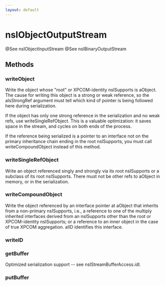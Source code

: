 ```yaml
---
layout: default
---
```


# nsIObjectOutputStream #

@See nsIObjectInputStream
@See nsIBinaryOutputStream


## Methods ##

### writeObject ###

Write the object whose "root" or XPCOM-identity nsISupports is aObject.
The cause for writing this object is a strong or weak reference, so the
aIsStrongRef argument must tell which kind of pointer is being followed
here during serialization.

If the object has only one strong reference in the serialization and no
weak refs, use writeSingleRefObject.  This is a valuable optimization:
it saves space in the stream, and cycles on both ends of the process.

If the reference being serialized is a pointer to an interface not on
the primary inheritance chain ending in the root nsISupports, you must
call writeCompoundObject instead of this method.


### writeSingleRefObject ###

Write an object referenced singly and strongly via its root nsISupports
or a subclass of its root nsISupports.  There must not be other refs to
aObject in memory, or in the serialization.


### writeCompoundObject ###

Write the object referenced by an interface pointer at aObject that
inherits from a non-primary nsISupports, i.e., a reference to one of
the multiply inherited interfaces derived from an nsISupports other
than the root or XPCOM-identity nsISupports; or a reference to an
inner object in the case of true XPCOM aggregation.  aIID identifies
this interface.


### writeID ###

### getBuffer ###

Optimized serialization support -- see nsIStreamBufferAccess.idl.


### putBuffer ###
